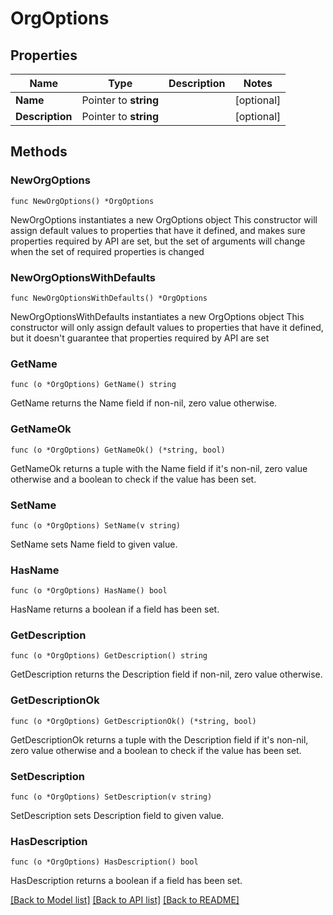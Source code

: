 # OrgOptions

## Properties

Name | Type | Description | Notes
------------ | ------------- | ------------- | -------------
**Name** | Pointer to **string** |  | [optional] 
**Description** | Pointer to **string** |  | [optional] 

## Methods

### NewOrgOptions

`func NewOrgOptions() *OrgOptions`

NewOrgOptions instantiates a new OrgOptions object
This constructor will assign default values to properties that have it defined,
and makes sure properties required by API are set, but the set of arguments
will change when the set of required properties is changed

### NewOrgOptionsWithDefaults

`func NewOrgOptionsWithDefaults() *OrgOptions`

NewOrgOptionsWithDefaults instantiates a new OrgOptions object
This constructor will only assign default values to properties that have it defined,
but it doesn't guarantee that properties required by API are set

### GetName

`func (o *OrgOptions) GetName() string`

GetName returns the Name field if non-nil, zero value otherwise.

### GetNameOk

`func (o *OrgOptions) GetNameOk() (*string, bool)`

GetNameOk returns a tuple with the Name field if it's non-nil, zero value otherwise
and a boolean to check if the value has been set.

### SetName

`func (o *OrgOptions) SetName(v string)`

SetName sets Name field to given value.

### HasName

`func (o *OrgOptions) HasName() bool`

HasName returns a boolean if a field has been set.

### GetDescription

`func (o *OrgOptions) GetDescription() string`

GetDescription returns the Description field if non-nil, zero value otherwise.

### GetDescriptionOk

`func (o *OrgOptions) GetDescriptionOk() (*string, bool)`

GetDescriptionOk returns a tuple with the Description field if it's non-nil, zero value otherwise
and a boolean to check if the value has been set.

### SetDescription

`func (o *OrgOptions) SetDescription(v string)`

SetDescription sets Description field to given value.

### HasDescription

`func (o *OrgOptions) HasDescription() bool`

HasDescription returns a boolean if a field has been set.


[[Back to Model list]](../README.md#documentation-for-models) [[Back to API list]](../README.md#documentation-for-api-endpoints) [[Back to README]](../README.md)


